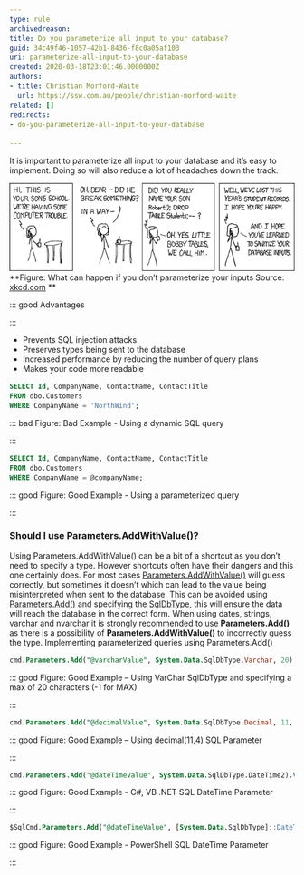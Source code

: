 ```yaml
---
type: rule
archivedreason: 
title: Do you parameterize all input to your database?
guid: 34c49f46-1057-42b1-8436-f8c0a05af103
uri: parameterize-all-input-to-your-database
created: 2020-03-18T23:01:46.0000000Z
authors:
- title: Christian Morford-Waite
  url: https://ssw.com.au/people/christian-morford-waite
related: []
redirects:
- do-you-parameterize-all-input-to-your-database

---
```


It is important to parameterize all input to your database and it’s easy to implement.
Doing so will also reduce a lot of headaches down the track.

 ![](/rules/parameterize-all-input-to-your-database/ParameterizeSqlInputsXKCD.png) **Figure: What can happen if you don’t parameterize your inputs
Source: [xkcd.com](https://xkcd.com/327/)
** 

<!--endintro-->

::: good
Advantages

:::

* Prevents SQL injection attacks
* Preserves types being sent to the database
* Increased performance by reducing the number of query plans
* Makes your code more readable

```sql
SELECT Id, CompanyName, ContactName, ContactTitle
FROM dbo.Customers
WHERE CompanyName = 'NorthWind';
```

::: bad
Figure: Bad Example - Using a dynamic SQL query

:::

```sql
SELECT Id, CompanyName, ContactName, ContactTitle
FROM dbo.Customers
WHERE CompanyName = @companyName;
```

::: good
Figure: Good Example - Using a parameterized query

:::

### Should I use Parameters.AddWithValue()?
Using Parameters.AddWithValue() can be a bit of a shortcut as you don’t need to specify a type. However shortcuts often have their dangers and this one certainly does.
For most cases [Parameters.AddWithValue()](https://docs.microsoft.com/en-us/dotnet/api/system.data.sqlclient.sqlparametercollection.addwithvalue?view=netframework-4.8) will guess correctly, but sometimes it doesn’t which can lead to the value being misinterpreted when sent to the database. This can be avoided using [Parameters.Add()](https://docs.microsoft.com/en-us/dotnet/api/system.data.sqlclient.sqlparametercollection.add?view=netframework-4.8) and specifying the [SqlDbType](https://docs.microsoft.com/en-us/dotnet/api/system.data.sqldbtype?view=netframework-4.8), this will ensure the data will reach the database in the correct form.
When using dates, strings, varchar and nvarchar it is strongly recommended to use  **Parameters.Add()** as there is a possibility of  **Parameters.AddWithValue()** to incorrectly guess the type.
Implementing parameterized queries using Parameters.Add()

```sql
cmd.Parameters.Add("@varcharValue", System.Data.SqlDbType.Varchar, 20).Value = “Text”;
```

::: good
Figure: Good Example – Using VarChar SqlDbType and specifying a max of 20 characters (-1 for MAX)

:::

```sql
cmd.Parameters.Add("@decimalValue", System.Data.SqlDbType.Decimal, 11, 4).Value = decimalValue;
```

::: good
Figure: Good Example – Using decimal(11,4) SQL Parameter

:::

```sql
cmd.Parameters.Add("@dateTimeValue", System.Data.SqlDbType.DateTime2).Value = DateTime.UtcNow;
```

::: good
Figure: Good Example - C#, VB .NET SQL DateTime Parameter

:::

```sql
$SqlCmd.Parameters.Add("@dateTimeValue", [System.Data.SqlDbType]::DateTime2).Value = $dateTime2Value
```

::: good
Figure: Good Example - PowerShell SQL DateTime Parameter

:::

